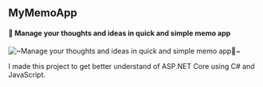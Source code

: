 ## MyMemoApp
#### 📝 Manage your thoughts and ideas in quick and simple memo app
![~Manage your thoughts and ideas in quick and simple memo app📝~](/Document/Projects/ProjectImages/MyMemoApp)

I made this project to get better understand of ASP.NET Core using C# and JavaScript.
